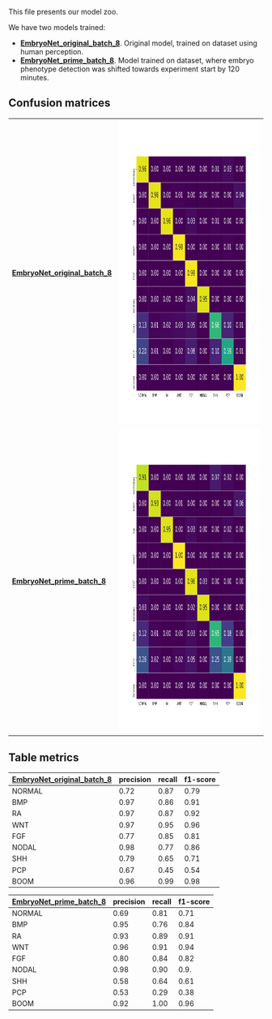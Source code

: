 This file presents our model zoo.

We have two models trained:

<ul>
<li>  <a href="https://drive.google.com/file/d/1g-mZ-ZwG8C_Z7CLziJRyUcb-VhCF_VA_/view?usp=sharing"><b>EmbryoNet_original_batch_8</b></a>. Original model, trained on dataset using human perception.
 

<li> <a href="https://drive.google.com/file/d/1XCGFotNh6grInEf7CptsRFHGR0TNq3AD/view?usp=sharing"><b>EmbryoNet_prime_batch_8</b></a>. Model trained on dataset, where embryo phenotype detection was shifted towards experiment start by 120 minutes.
</ul>

## Confusion matrices

<table>
   <tr>
    <td><a href="https://drive.google.com/file/d/1g-mZ-ZwG8C_Z7CLziJRyUcb-VhCF_VA_/view?usp=sharing"><b>EmbryoNet_original_batch_8</b></a>   </td>
    <td><img src="doc/EmbryoNet000back_vs_GT000back/confusion_matrix_EmbryoNet000back_vs_GT000back_cm.svg"  alt="2" width = "800" height = "600" /></td>
   </tr> 
   <tr>
      <td><a href="https://drive.google.com/file/d/1XCGFotNh6grInEf7CptsRFHGR0TNq3AD/view?usp=sharing"><b>EmbryoNet_prime_batch_8</b></a> </td>
      <td><img src= "doc/EmbryoNet120back_vs_GT120back/confusion_matrix_EmbryoNet120back_vs_GT120back_cm.svg" width="800" height="600" /></td>
  </tr>
</table> 


## Table metrics            

|  <a href="https://drive.google.com/file/d/1g-mZ-ZwG8C_Z7CLziJRyUcb-VhCF_VA_/view?usp=sharing"><b>EmbryoNet_original_batch_8</b></a>      |precision| recall | f1-score| 
|:-------|:-------|:--------|:--------|
| NORMAL | 0.72   | 0.87    | 0.79  | 
| BMP    | 0.97   | 0.86    | 0.91  | 
| RA     | 0.97   | 0.87    | 0.92  | 
| WNT    | 0.97   | 0.95    | 0.96  | 
| FGF    | 0.77   | 0.85    | 0.81  |
| NODAL  | 0.98   | 0.77    | 0.86  |
| SHH    | 0.79   | 0.65    | 0.71  |
| PCP    | 0.67   | 0.45    | 0.54  |
| BOOM   | 0.96   | 0.99    | 0.98  |    


  
             
|  <a href="https://drive.google.com/file/d/1XCGFotNh6grInEf7CptsRFHGR0TNq3AD/view?usp=sharing"><b>EmbryoNet_prime_batch_8</b> |precision| recall | f1-score| 
|:-------|:-------|:--------|:------|
| NORMAL | 0.69   | 0.81    | 0.71  | 
| BMP    | 0.95   | 0.76    | 0.84  | 
| RA     | 0.93   | 0.89    | 0.91  | 
| WNT    | 0.96   | 0.91    | 0.94  | 
| FGF    | 0.80   | 0.84    | 0.82  |
| NODAL  | 0.98   | 0.90    | 0.9.  |
| SHH    | 0.58   | 0.64    | 0.61  |
| PCP    | 0.53   | 0.29    | 0.38  |
| BOOM   | 0.92   | 1.00    | 0.96  |        

